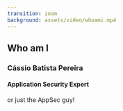 ```yaml
---
transition: zoom
background: assets/video/whoami.mp4
---
```


## Who am I

### Cássio Batista Pereira

#### Application Security Expert

or just the AppSec guy!